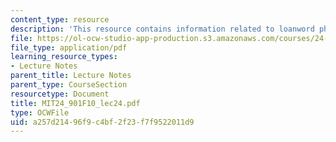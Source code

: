 ```yaml
---
content_type: resource
description: 'This resource contains information related to loanword phonology. '
file: https://ol-ocw-studio-app-production.s3.amazonaws.com/courses/24-901-language-and-its-structure-i-phonology-fall-2010/a257d21496f9c4bf2f23f7f9522011d9_MIT24_901F10_lec24.pdf
file_type: application/pdf
learning_resource_types:
- Lecture Notes
parent_title: Lecture Notes
parent_type: CourseSection
resourcetype: Document
title: MIT24_901F10_lec24.pdf
type: OCWFile
uid: a257d214-96f9-c4bf-2f23-f7f9522011d9
---
```

